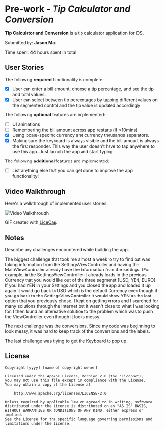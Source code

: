 # Pre-work - *Tip Calculator and Conversion*

**Tip Calculator and Conversion** is a tip calculator application for iOS.

Submitted by: **Jason Mai**

Time spent: **44** hours spent in total

## User Stories

The following **required** functionality is complete:

* [X] User can enter a bill amount, choose a tip percentage, and see the tip and total values.
* [X] User can select between tip percentages by tapping different values on the segmented control and the tip value is updated accordingly

The following **optional** features are implemented:

* [ ] UI animations
* [ ] Remembering the bill amount across app restarts (if <10mins)
* [X] Using locale-specific currency and currency thousands separators.
* [X] Making sure the keyboard is always visible and the bill amount is always the first responder. This way the user doesn't have to tap anywhere to use this app. Just launch the app and start typing.

The following **additional** features are implemented:

- [ ] List anything else that you can get done to improve the app functionality!

## Video Walkthrough

Here's a walkthrough of implemented user stories:

<img src='http://i.imgur.com/link/to/your/gif/file.gif' title='Video Walkthrough' width='' alt='Video Walkthrough' />

GIF created with [LiceCap](http://www.cockos.com/licecap/).

## Notes

Describe any challenges encountered while building the app.

The biggest challenge that took me almost a week to try to find out was taking information from the SettingsViewController and having the MainViewController already have the information from the settings. (For example, in the SettingsViewController it already loads in the previous Currency that you would like out of the three segmenst [USD, YEN, EURO]. If you had YEN in your Settings and you closed the app and loaded it up again it would go back to USD which is the default Currency even though if you go back to the SettingsViewController it would show YEN as the last option that you previously chose. I kept on getting errors and I searched for many solutions through the internet but it wasn't close to what I was looking for. I then found an alternative solution to the problem which was to push the ViewController even though it looks messy.

The next challenge was the conversions. Since my code was beginning to look messy, it was hard to keep track of the conversions and the labels.

The last challenge was trying to get the Keyboard to pop up.

## License

    Copyright [yyyy] [name of copyright owner]

    Licensed under the Apache License, Version 2.0 (the "License");
    you may not use this file except in compliance with the License.
    You may obtain a copy of the License at

        http://www.apache.org/licenses/LICENSE-2.0

    Unless required by applicable law or agreed to in writing, software
    distributed under the License is distributed on an "AS IS" BASIS,
    WITHOUT WARRANTIES OR CONDITIONS OF ANY KIND, either express or implied.
    See the License for the specific language governing permissions and
    limitations under the License.

